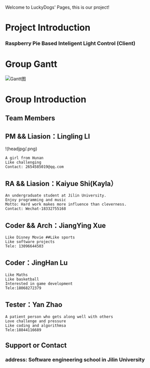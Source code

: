 Welcome to LuckyDogs' Pages, this is our project!

# Project Introduction
### Raspberry Pie Based Inteligent Light Control (Client)

# Group Gantt

![Gantt图](Gantt图.png)



# Group Introduction
## Team Members

## PM && Liasion：Lingling LI
!(headjpg/.png)

```
A girl from Hunan 
Like challenging
Contact: 2654585019@qq.com
```

## RA && Liasion：Kaiyue Shi(Kayla）

```
An undergraduate student at Jilin University. 
Enjoy programming and music 
Motto: Hard work makes more influence than cleverness.
Contact: Wechat-18332755168
```

## Coder && Arch：JiangYing Xue

```
Like Disney Movie ##Like sports
Like software projects
Tele: 13096644503
```


## Coder：JingHan Lu
```
Like Maths 
Like basketball 
Interested in game development
Tele:18068272379
```

## Tester：Yan Zhao

```
A patient person who gets along well with others 
Love challenge and pressure
Like coding and algorithmsa
Tele:18844116689
```





## Support or Contact

### address: Software engineering school in Jilin University
